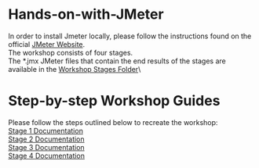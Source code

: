 # Hands-on-with-JMeter

In order to install Jmeter locally, please follow the instructions found on the official [JMeter Website](https://jmeter.apache.org/usermanual/get-started.html).\
The workshop consists of four stages.\
The *.jmx JMeter files that contain the end results of the stages are available in the [Workshop Stages Folder](https://github.com/DevOpsPlayground/Hands-on-with-JMeter/tree/master/Workshop%20Stages)\

# Step-by-step Workshop Guides
Please follow the steps outlined below to recreate the workshop:\
[Stage 1 Documentation](stage1.md)\
[Stage 2 Documentation](stage2.md)\
[Stage 3 Documentation](stage3.md)\
[Stage 4 Documentation](stage4.md)

